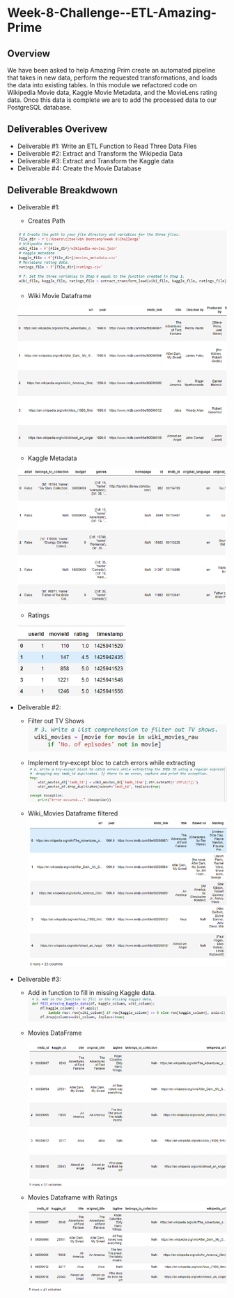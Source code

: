 # Week-8-Challenge--ETL-Amazing-Prime

## Overview
We have been asked to help Amazing Prim create an automated pipeline that takes in new data, perform the requested transformations, and loads the data into existing tables. In this module we refactored code on Wikipedia Movie data, Kaggle Movie Metadata, and the MovieLens rating data. Once this data is complete we are to add the processed data to our PostgreSQL database.

## Deliverables Overivew
* Deliverable #1: Write an ETL Function to Read Three Data Files
* Deliverable #2: Extract and Transform the Wikipedia Data
* Deliverable #3: Extract and Transform the Kaggle data
* Deliverable #4: Create the Movie Database 

## Deliverable Breakdwown
* Deliverable #1:

  * Creates Path
        
  ![Creates path](https://github.com/LindsayTeeters/Week-8-Challenge--ETL-Amazing-Prime/blob/main/Resources/Create%20Path_Set%20Variables%20(D1).png)
  
    * Wiki Movie Dataframe
      
   ![Wiki_DF](https://github.com/LindsayTeeters/Week-8-Challenge--ETL-Amazing-Prime/blob/main/Resources/Wiki_movies_df%20(D1).png)
  
   * Kaggle Metadata
  
   ![Kaggle DF](https://github.com/LindsayTeeters/Week-8-Challenge--ETL-Amazing-Prime/blob/main/Resources/Kaggle_meta%20(D1).png)
   
   * Ratings
  
   ![Ratings](https://github.com/LindsayTeeters/Week-8-Challenge--ETL-Amazing-Prime/blob/main/Resources/Ratings%20(D1).png)

* Deliverable #2: 

  * Filter out TV Shows
    ![Filter TV](https://github.com/LindsayTeeters/Week-8-Challenge--ETL-Amazing-Prime/blob/main/Resources/FIlter%20out%20TV%20Shows%20(D2).png)
    
  * Implement try-except bloc to catch errors while extracting
    ![try-except](https://github.com/LindsayTeeters/Week-8-Challenge--ETL-Amazing-Prime/blob/main/Resources/Try_Except%20(D2).png)
  
  * Wiki_Movies Dataframe filtered
    ![wiki filtered](https://github.com/LindsayTeeters/Week-8-Challenge--ETL-Amazing-Prime/blob/main/Resources/Wiki_movies_df%20(D2).png)
  
* Deliverable #3:
  
  * Add in function to fill in missing Kaggle data.
    ![Fill in Data](https://github.com/LindsayTeeters/Week-8-Challenge--ETL-Amazing-Prime/blob/main/Resources/Fill%20In%20Missing%20Kaggle%20(D3).png)
  
  * Movies DataFrame
  
    ![Movies_DF](https://github.com/LindsayTeeters/Week-8-Challenge--ETL-Amazing-Prime/blob/main/Resources/Movies_DF%20(D3).png)
  
  * Movies Dataframe with Ratings
    ![DF with Ratings](https://github.com/LindsayTeeters/Week-8-Challenge--ETL-Amazing-Prime/blob/main/Resources/Movies_w_Ratings%20(D3).png)
